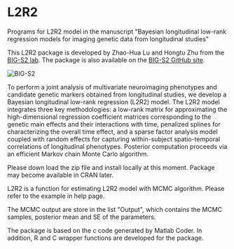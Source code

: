 # L2R2
Programs for L2R2 model in the manuscript "Bayesian longitudinal low-rank regression models for imaging genetic data from longitudinal studies"

This L2R2 package is developed by Zhao-Hua Lu and Hongtu Zhu from the [BIG-S2 lab](http://odin.mdacc.tmc.edu/bigs2/). The package is also available on the [BIG-S2 GitHub site](https://github.com/BIG-S2).

![BIG-S2](https://avatars3.githubusercontent.com/u/22728420?v=3&s=400 "BIG-S2")

To perform a joint analysis of multivariate  neuroimaging phenotypes and candidate genetic markers obtained from longitudinal  studies, we develop a Bayesian longitudinal low-rank regression (L2R2) model. The L2R2 model integrates three key methodologies: a low-rank matrix for approximating the high-dimensional regression coefficient matrices corresponding to the genetic main effects and their interactions with time, penalized splines for characterizing the overall time effect, and a sparse factor analysis model coupled with random effects for capturing within-subject spatio-temporal correlations of longitudinal phenotypes. Posterior computation proceeds via an efficient Markov chain Monte Carlo algorithm.

Please down load the zip file and install locally at this moment. Package may become available in CRAN later.

L2R2 is a function for estimating L2R2 model with MCMC algorithm. Please refer to the example in help page.

The MCMC output are store in the list "Output", which contains the MCMC samples, posterior mean and SE of the parameters.

The package is based on the c code generated by Matlab Coder. In addition, R and C wrapper functions are developed for the package.

